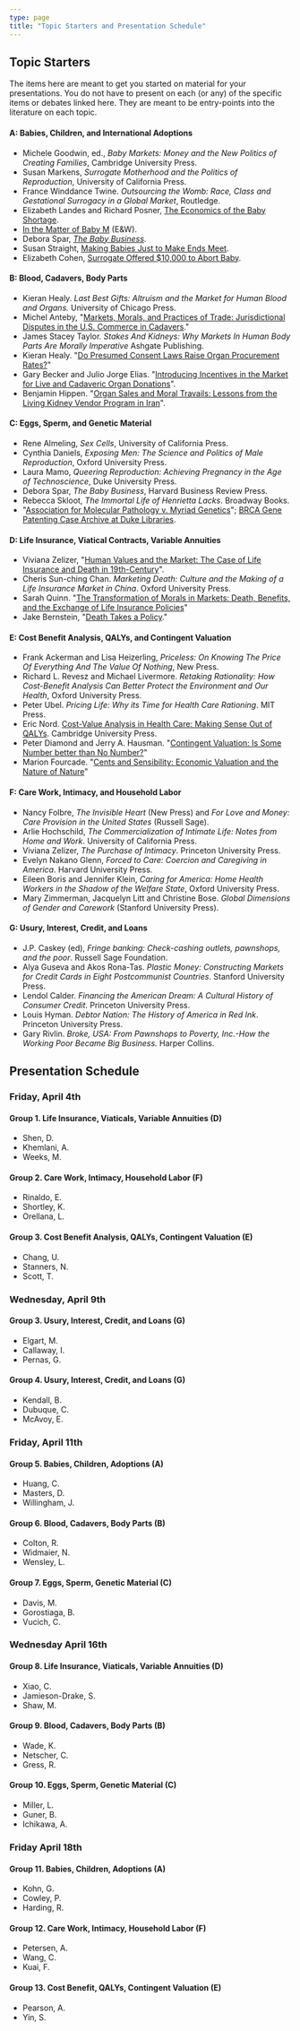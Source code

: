 ```yaml
---
type: page
title: "Topic Starters and Presentation Schedule"
---
```


## Topic Starters

The items here are meant to get you started on material for your presentations. You do not have to present on each (or any) of the specific items or debates linked here. They are meant to be entry-points into the literature on each topic.

#### A: Babies, Children, and International Adoptions

-    Michele Goodwin, ed., *Baby Markets: Money and the New Politics of Creating Families*, Cambridge University Press.
-    Susan Markens, *Surrogate Motherhood and the Politics of Reproduction*, University of California Press.
-    France Winddance Twine. *Outsourcing the Womb: Race, Class and Gestational Surrogacy in a Global Market*, Routledge.
-    Elizabeth Landes and Richard Posner, <a href="taboo/readings/LandesPosner78.pdf">The Economics of the Baby Shortage</a>.
-    <a href="taboo/readings/InTheMatterOfBabyM.pdf">In the Matter of Baby M</a> (E&W).
-    Debora Spar, <em><a href="taboo/readings/Spar-baby-business.pdf">The Baby Business</a></em>.
-    Susan Straight, <a href="taboo/readings/Straight-Making-Babies.pdf">Making Babies Just to Make Ends Meet</a>.
-    Elizabeth Cohen, <a href="http://www.cnn.com/2013/03/04/health/surrogacy-kelley-legal-battle/index.html?c=us&page=0">Surrogate Offered $10,000 to Abort Baby</a>.


#### B: Blood, Cadavers, Body Parts

-    Kieran Healy. *Last Best Gifts: Altruism and the Market for Human Blood and Organs.* University of Chicago Press.
-    Michel Anteby, "[Markets, Morals, and Practices of Trade: Jurisdictional Disputes in the U.S. Commerce in Cadavers](http://www.jstor.org/stable/41149517)."
-    James Stacey Taylor. *Stakes And Kidneys: Why Markets In Human Body Parts Are Morally Imperative* Ashgate Publishing.
-    Kieran Healy. "[Do Presumed Consent Laws Raise Organ Procurement Rates?](http://www.kieranhealy.org/files/papers/presumed-consent.pdf)"
-    Gary Becker and Julio Jorge Elias. "[Introducing Incentives in the Market for Live and Cadaveric Organ Donations](http://www.jstor.org/stable/30033732)".
-    Benjamin Hippen. "[Organ Sales and Moral Travails: Lessons from the Living Kidney Vendor Program in Iran](http://www.cato.org/publications/policy-analysis/organ-sales-moral-travails-lessons-living-kidney-vendor-program-iran)".

#### C: Eggs, Sperm, and Genetic Material

-    Rene Almeling, *Sex Cells*, University of California Press.
-    Cynthia Daniels, *Exposing Men: The Science and Politics of Male Reproduction*, Oxford University Press.
-    Laura Mamo, *Queering Reproduction: Achieving Pregnancy in the Age of Technoscience*, Duke University Press.
-    Debora Spar, *The Baby Business*, Harvard Business Review Press.
-    Rebecca Skloot, *The Immortal Life of Henrietta Lacks*. Broadway Books.
-    "<a href="http://en.wikipedia.org/wiki/Association_for_Molecular_Pathology_v._Myriad_Genetics">Association for Molecular Pathology v. Myriad Genetics</a>"; <a href="http://dukespace.lib.duke.edu/dspace/handle/10161/7413">BRCA Gene Patenting Case Archive at Duke Libraries</a>.


#### D: Life Insurance, Viatical Contracts, Variable Annuities
-   Viviana Zelizer, "[Human Values and the Market: The Case of Life Insurance and Death in 19th-Century](http://www.jstor.org/stable/2778256)".
-   Cheris Sun-ching Chan. *Marketing Death: Culture and the Making of a Life Insurance Market in China*. Oxford University Press.
-   Sarah Quinn. "[The Transformation of Morals in Markets: Death, Benefits, and the Exchange of Life Insurance Policies](http://www.jstor.org/stable/10.1086/592861)"
-  Jake Bernstein, "[Death Takes a Policy](http://www.propublica.org/article/death-takes-a-policy-how-a-lawyer-exploited-the-fine-print)."


#### E: Cost Benefit Analysis, QALYs, and Contingent Valuation

-    Frank Ackerman and Lisa Heizerling, *Priceless: On Knowing The Price Of Everything And The Value Of Nothing*, New Press.
-    Richard L. Revesz and Michael Livermore. *Retaking Rationality: How Cost-Benefit Analysis Can Better Protect the Environment and Our Health*, Oxford University Press.
-    Peter Ubel. *Pricing Life: Why its Time for Health Care Rationing*. MIT Press.
-    Eric Nord. [Cost-Value Analysis in Health Care: Making Sense Out of QALYs](http://catdir.loc.gov/catdir/samples/cam032/99011394.pdf). Cambridge University Press.
-    Peter Diamond and Jerry A. Hausman. "[Contingent Valuation: Is Some Number better than No Number?](http://www.jstor.org/stable/2138338)"
-    Marion Fourcade. "[Cents and Sensibility: Economic Valuation and the Nature of Nature](http://www.marionfourcade.org/publications/selected-articles/Fourcade_AJS_Cents_and_Sensibility.pdf)"

#### F: Care Work, Intimacy, and Household Labor

-    Nancy Folbre, *The Invisible Heart* (New Press) and *For Love and Money: Care Provision in the United States* (Russell Sage).
-    Arlie Hochschild, *The Commercialization of Intimate Life: Notes from Home and Work*. University of California Press.
-    Viviana Zelizer, *The Purchase of Intimacy*. Princeton University Press.
-    Evelyn Nakano Glenn, *Forced to Care: Coercion and Caregiving in America*. Harvard University Press.
-    Eileen Boris and Jennifer Klein, *Caring for America: Home Health Workers in the Shadow of the Welfare State*, Oxford University Press.
-    Mary Zimmerman, Jacquelyn Litt and Christine Bose. *Global Dimensions of Gender and Carework* (Stanford University Press).

#### G: Usury, Interest, Credit, and Loans

-   J.P. Caskey (ed), *Fringe banking: Check-cashing outlets, pawnshops, and the poor*. Russell Sage Foundation.
-   Alya Guseva and Akos Rona-Tas. *Plastic Money: Constructing Markets for Credit Cards in Eight Postcommunist Countries*. Stanford University Press.
-   Lendol Calder. *Financing the American Dream: A Cultural History of Consumer Credit*. Princeton University Press.
-   Louis Hyman. *Debtor Nation: The History of America in Red Ink*. Princeton University Press.
-   Gary Rivlin. *Broke, USA: From Pawnshops to Poverty, Inc.-How the Working Poor Became Big Business.* Harper Collins.


## Presentation Schedule

### Friday, April 4th

#### Group 1. Life Insurance, Viaticals, Variable Annuities (D)

-   Shen, D.
-   Khemlani, A.
-   Weeks, M.

#### Group 2. Care Work, Intimacy, Household Labor (F)

-   Rinaldo, E.
-   Shortley, K.
-   Orellana, L.

#### Group 3. Cost Benefit Analysis, QALYs, Contingent Valuation (E)

-   Chang, U.
-   Stanners, N.
-   Scott, T.

### Wednesday, April 9th

#### Group 3. Usury, Interest, Credit, and Loans (G)

-   Elgart, M.
-   Callaway, I.
-   Pernas, G.

#### Group 4. Usury, Interest, Credit, and Loans (G)

-   Kendall, B.
-   Dubuque, C.
-   McAvoy, E.

### Friday, April 11th

#### Group 5. Babies, Children, Adoptions (A)

-   Huang, C.
-   Masters, D.
-   Willingham, J.

#### Group 6. Blood, Cadavers, Body Parts (B)

-   Colton, R.
-   Widmaier, N.
-   Wensley, L.

#### Group 7. Eggs, Sperm, Genetic Material (C)

-   Davis, M.
-   Gorostiaga, B.
-   Vucich, C.

### Wednesday April 16th

#### Group 8. Life Insurance, Viaticals, Variable Annuities (D)

-   Xiao, C.
-   Jamieson-Drake, S.
-   Shaw, M.

#### Group 9. Blood, Cadavers, Body Parts (B)

-   Wade, K.
-   Netscher, C.
-   Gress, R.

#### Group 10. Eggs, Sperm, Genetic Material (C)

-   Miller, L.
-   Guner, B.
-   Ichikawa, A.

### Friday April 18th

#### Group 11. Babies, Children, Adoptions (A)

-   Kohn, G.
-   Cowley, P.
-   Harding, R.

#### Group 12. Care Work, Intimacy, Household Labor (F)

-   Petersen, A.
-   Wang, C.
-   Kuai, F.

#### Group 13. Cost Benefit, QALYs, Contingent Valuation (E)

-   Pearson, A.
-   Yin, S.





